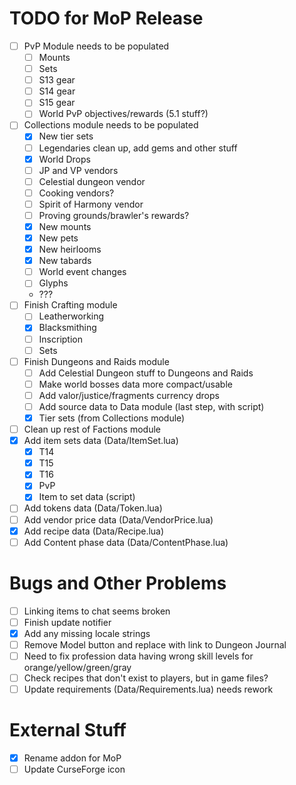 # TODO for MoP Release
- [ ] PvP Module needs to be populated
    - [ ] Mounts
    - [ ] Sets
    - [ ] S13 gear
    - [ ] S14 gear
    - [ ] S15 gear
    - [ ] World PvP objectives/rewards (5.1 stuff?)
- [ ] Collections module needs to be populated
    - [x] New tier sets
    - [ ] Legendaries clean up, add gems and other stuff
    - [x] World Drops
    - [ ] JP and VP vendors
    - [ ] Celestial dungeon vendor
    - [ ] Cooking vendors?
    - [ ] Spirit of Harmony vendor
    - [ ] Proving grounds/brawler's rewards?
    - [x] New mounts
    - [x] New pets
    - [x] New heirlooms
    - [x] New tabards
    - [ ] World event changes
    - [ ] Glyphs
    - ???
- [ ] Finish Crafting module
    - [ ] Leatherworking
    - [x] Blacksmithing
    - [ ] Inscription
    - [ ] Sets
- [ ] Finish Dungeons and Raids module
    - [ ] Add Celestial Dungeon stuff to Dungeons and Raids
    - [ ] Make world bosses data more compact/usable
    - [ ] Add valor/justice/fragments currency drops
    - [ ] Add source data to Data module (last step, with script)
    - [x] Tier sets (from Collections module)
- [ ] Clean up rest of Factions module
- [x] Add item sets data (Data/ItemSet.lua)
    - [x] T14
    - [x] T15
    - [x] T16
    - [x] PvP
    - [x] Item to set data (script)
- [ ] Add tokens data (Data/Token.lua)
- [ ] Add vendor price data (Data/VendorPrice.lua)
- [x] Add recipe data (Data/Recipe.lua)
- [ ] Add Content phase data (Data/ContentPhase.lua)

# Bugs and Other Problems
- [ ] Linking items to chat seems broken
- [ ] Finish update notifier
- [x] Add any missing locale strings
- [ ] Remove Model button and replace with link to Dungeon Journal
- [ ] Need to fix profession data having wrong skill levels for orange/yellow/green/gray
- [ ] Check recipes that don't exist to players, but in game files?
- [ ] Update requirements (Data/Requirements.lua) needs rework

# External Stuff
- [x] Rename addon for MoP
- [ ] Update CurseForge icon

